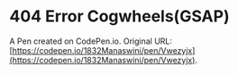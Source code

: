 # 404 Error Cogwheels(GSAP)

A Pen created on CodePen.io. Original URL: [https://codepen.io/1832Manaswini/pen/Vwezyjx](https://codepen.io/1832Manaswini/pen/Vwezyjx).

